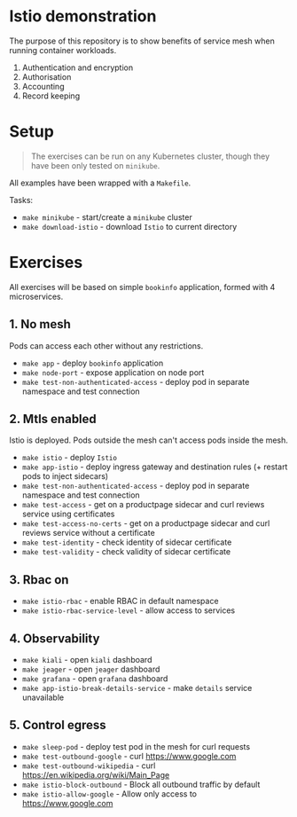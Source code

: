 # Istio demonstration

The purpose of this repository is to show benefits of service mesh when running container workloads.

1. Authentication and encryption
2. Authorisation
3. Accounting
4. Record keeping

# Setup
> The exercises can be run on any Kubernetes cluster, though they have been only tested on `minikube`.

All examples have been wrapped with a `Makefile`.

Tasks:
* `make minikube` - start/create a `minikube` cluster
* `make download-istio` - download `Istio` to current directory

# Exercises

All exercises will be based on simple `bookinfo` application, formed with 4 microservices.

## 1. No mesh
Pods can access each other without any restrictions. 

* `make app` - deploy `bookinfo` application
* `make node-port` - expose application on node port
* `make test-non-authenticated-access` - deploy pod in separate namespace and test connection

## 2. Mtls enabled
Istio is deployed. Pods outside the mesh can't access pods inside the mesh.

* `make istio` - deploy `Istio`
* `make app-istio` - deploy ingress gateway and destination rules (+ restart pods to inject sidecars)
* `make test-non-authenticated-access` - deploy pod in separate namespace and test connection 
* `make test-access` - get on a productpage sidecar and curl reviews service using certificates
* `make test-access-no-certs` - get on a productpage sidecar and curl reviews service without a certificate
* `make test-identity` - check identity of sidecar certificate
* `make test-validity` - check validity of sidecar certificate

## 3. Rbac on

* `make istio-rbac` - enable RBAC in default namespace
* `make istio-rbac-service-level` - allow access to services

## 4. Observability

* `make kiali` - open `kiali` dashboard
* `make jeager` - open `jeager` dashboard
* `make grafana` - open `grafana` dashboard
* `make app-istio-break-details-service` - make `details` service unavailable

## 5. Control egress

* `make sleep-pod` - deploy test pod in the mesh for curl requests 
* `make test-outbound-google` -  curl https://www.google.com
* `make test-outbound-wikipedia` - curl https://en.wikipedia.org/wiki/Main_Page 
* `make istio-block-outbound` - Block all outbound traffic by default
* `make istio-allow-google` - Allow only access to https://www.google.com